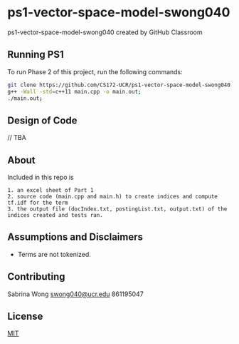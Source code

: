 # ps1-vector-space-model-swong040
ps1-vector-space-model-swong040 created by GitHub Classroom

## Running PS1
To run Phase 2 of this project, run the following commands:

```bash
git clone https://github.com/CS172-UCR/ps1-vector-space-model-swong040.git;
g++ -Wall -std=c++11 main.cpp -o main.out;
./main.out;
```

## Design of Code
// TBA

## About
Included in this repo is 
	
	1. an excel sheet of Part 1
	2. source code (main.cpp and main.h) to create indices and compute tf.idf for the term
	3. the output file (docIndex.txt, postingList.txt, output.txt) of the indices created and tests ran.

## Assumptions and Disclaimers
* Terms are not tokenized.


## Contributing
Sabrina Wong
swong040@ucr.edu
861195047

## License
[MIT](https://choosealicense.com/licenses/mit/)
